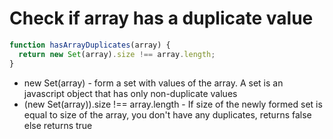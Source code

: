 # Check if array has a duplicate value

```javascript
function hasArrayDuplicates(array) {
  return new Set(array).size !== array.length;
}
```

- new Set(array) - form a set with values of the array. A set is an javascript object that has only non-duplicate values
- (new Set(array)).size !== array.length - If size of the newly formed set is equal to size of the array, you don't have any duplicates, returns false else returns true
